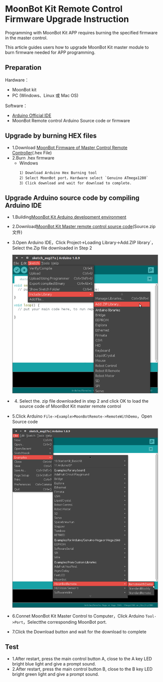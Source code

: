MoonBot Kit Remote Control Firmware Upgrade Instruction
===============================

Programming with MoonBot Kit APP requires burning the specified firmware in the master control.

This article guides users how to upgrade MoonBot Kit master module to burn firmware needed for APP programming.

## Preparation

Hardware：

- MoonBot kit
- PC (Windows、Linux 或 Mac OS)

Software：

- [Arduino Official IDE](https://www.arduino.cc/en/Main/Software?setlang=cn)
- MoonBot Remote control Arduino Source code or firmware

## Upgrade by burning HEX files

- 1.Download [MoonBot Firmware of Master Control Remote Controller](https://github.com/mu-opensource/MoonBot_RemoteController/releases/latest)(.hex File)
- 2.Burn .hex firmware
    - Windows
        ```
        1）Download Arduino Hex Burning tool
        2）Select MoonBot port，Hardware select `Genuino ATmega1280`
        3）Click download and wait for download to complete.
        ```

##  Upgrade Arduino source code by compiling Arduino IDE

- 1.Building[MoonBot Kit Arduino development environment](../MoonBot_Arduino/MoonBot_arduino_development_construction_guide_cn.md)
- 2.Download[MoonBot Kit Master remote control source code](https://github.com/mu-opensource/MoonBot_RemoteController/releases/latest)(Source.zip 文件)
- 3.Open Arduino IDE，Click Project->Loading Library->Add.ZIP library`，Select the.Zip file downloaded in Step 2

    ![](../MoonBot_Arduino/images/Earduino_add_zip_library.png)

- 4. Select the. zip file downloaded in step 2 and click OK to load the source code of MoonBot Kit master remote control
- 5.Click Arduino `File->Example>MoonBotRemote->RemoteWithDemo`，Open Source code

    ![](./images/Earduino_add_example_remote_with_demo.png)

- 6.Connet MoonBot Kit Master Control to Computer，Click Arduino `Tool->Port`，Selectthe corresponding MoonBot port.
- 7.Click the Download button and wait for the download to complete

## Test

- 1.After restart, press the main control button A, close to the A key LED bright blue light and give a prompt sound.
- 2.After restart, press the main control button B, close to the B key LED bright green light and give a prompt sound.
